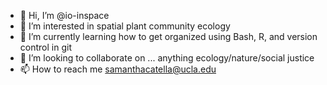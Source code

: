 - 👋 Hi, I’m @io-inspace
- 👀 I’m interested in spatial plant community ecology
- 🌱 I’m currently learning how to get organized using Bash, R, and version control in git
- 💞️ I’m looking to collaborate on ... anything ecology/nature/social justice
- 📫 How to reach me samanthacatella@ucla.edu

<!---
io-inspace/io-inspace is a ✨ special ✨ repository because its `README.md` (this file) appears on your GitHub profile.
You can click the Preview link to take a look at your changes.
--->
